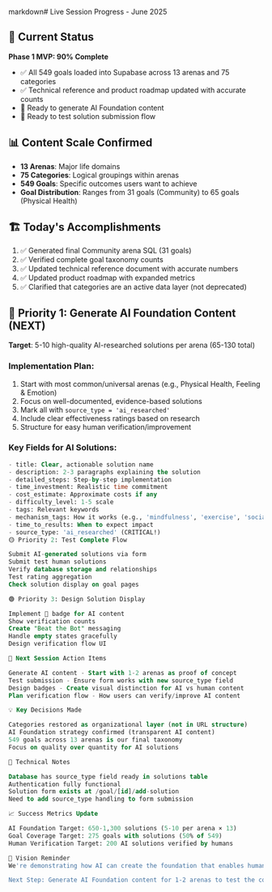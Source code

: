 markdown# Live Session Progress - June 2025

## 🎯 Current Status
**Phase 1 MVP: 90% Complete**
- ✅ All 549 goals loaded into Supabase across 13 arenas and 75 categories
- ✅ Technical reference and product roadmap updated with accurate counts
- 🔄 Ready to generate AI Foundation content
- 🔄 Ready to test solution submission flow

## 📊 Content Scale Confirmed
- **13 Arenas**: Major life domains
- **75 Categories**: Logical groupings within arenas
- **549 Goals**: Specific outcomes users want to achieve
- **Goal Distribution**: Ranges from 31 goals (Community) to 65 goals (Physical Health)

## 🏗️ Today's Accomplishments
1. ✅ Generated final Community arena SQL (31 goals)
2. ✅ Verified complete goal taxonomy counts
3. ✅ Updated technical reference document with accurate numbers
4. ✅ Updated product roadmap with expanded metrics
5. ✅ Clarified that categories are an active data layer (not deprecated)

## 🔴 Priority 1: Generate AI Foundation Content (NEXT)
**Target**: 5-10 high-quality AI-researched solutions per arena (65-130 total)

### Implementation Plan:
1. Start with most common/universal arenas (e.g., Physical Health, Feeling & Emotion)
2. Focus on well-documented, evidence-based solutions
3. Mark all with `source_type = 'ai_researched'`
4. Include clear effectiveness ratings based on research
5. Structure for easy human verification/improvement

### Key Fields for AI Solutions:
```sql
- title: Clear, actionable solution name
- description: 2-3 paragraphs explaining the solution
- detailed_steps: Step-by-step implementation
- time_investment: Realistic time commitment
- cost_estimate: Approximate costs if any
- difficulty_level: 1-5 scale
- tags: Relevant keywords
- mechanism_tags: How it works (e.g., 'mindfulness', 'exercise', 'social_support')
- time_to_results: When to expect impact
- source_type: 'ai_researched' (CRITICAL!)
🟡 Priority 2: Test Complete Flow

Submit AI-generated solutions via form
Submit test human solutions
Verify database storage and relationships
Test rating aggregation
Check solution display on goal pages

🟢 Priority 3: Design Solution Display

Implement 🤖 badge for AI content
Show verification counts
Create "Beat the Bot" messaging
Handle empty states gracefully
Design verification flow UI

🚀 Next Session Action Items

Generate AI content - Start with 1-2 arenas as proof of concept
Test submission - Ensure form works with new source_type field
Design badges - Create visual distinction for AI vs human content
Plan verification flow - How users can verify/improve AI content

💡 Key Decisions Made

Categories restored as organizational layer (not in URL structure)
AI Foundation strategy confirmed (transparent AI content)
549 goals across 13 arenas is our final taxonomy
Focus on quality over quantity for AI solutions

🔧 Technical Notes

Database has source_type field ready in solutions table
Authentication fully functional
Solution form exists at /goal/[id]/add-solution
Need to add source_type handling to form submission

📈 Success Metrics Update

AI Foundation Target: 650-1,300 solutions (5-10 per arena × 13)
Goal Coverage Target: 275 goals with solutions (50% of 549)
Human Verification Target: 200 AI solutions verified by humans

🎯 Vision Reminder
We're demonstrating how AI can create the foundation that enables human wisdom to flourish. This transparent approach to the cold start problem is revolutionary - we're not hiding AI content, we're celebrating the collaboration between human experience and AI research.

Next Step: Generate AI Foundation content for 1-2 arenas to test the complete flow